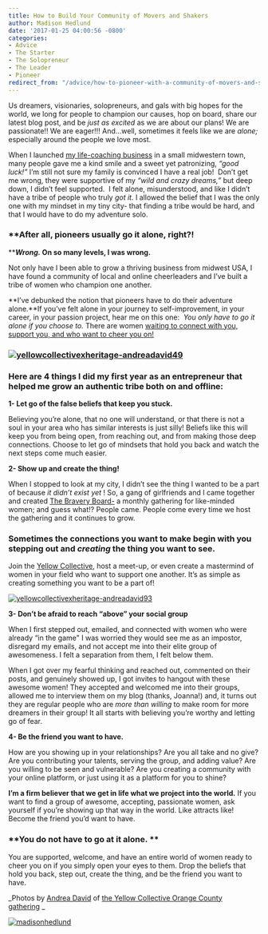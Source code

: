 ```yaml
---
title: How to Build Your Community of Movers and Shakers
author: Madison Hedlund
date: '2017-01-25 04:00:56 -0800'
categories:
- Advice
- The Starter
- The Solopreneur
- The Leader
- Pioneer
redirect_from: "/advice/how-to-pioneer-with-a-community-of-movers-and-shakers/"
---
```


Us dreamers, visionaries, solopreneurs, and gals with big hopes for the world, we long for people to champion our causes, hop on board, share our latest blog post, and be _just as excited_ as we are about our plans! We are passionate!! We are eager!!! And...well, sometimes it feels like we are _alone;_ especially around the people we love most.

When I launched [my life-coaching business](http://www.madisonhedlund.co/) in a small midwestern town, many people gave me a kind smile and a sweet yet patronizing, _“good luck!”_ I’m still not sure my family is convinced I have a real job!  Don’t get me wrong, they were supportive of my _“wild and crazy dreams,”_ but deep down, I didn’t feel supported.  I felt alone, misunderstood, and like I didn’t have a tribe of people who truly _got it._ I allowed the belief that I was the only one with my mindset in my tiny city- that finding a tribe would be hard, and that I would have to do my adventure solo.

### **After all, pioneers usually go it alone, right?!  
****_Wrong._ On so many levels, I was wrong.**

Not only have I been able to grow a thriving business from midwest USA, I have found a community of local and online cheerleaders and I’ve built a tribe of women who champion one another.

**I’ve debunked the notion that pioneers have to do their adventure alone.**If you’ve felt alone in your journey to self-improvement, in your career, in your passion project, hear me on this one:  _You only have to go it alone if you choose to._ There are women [waiting to connect with you, support you, and who want to cheer you on!](http://yellowcollective.co/)

### [![yellowcollectivexheritage-andreadavid49](https://yellow-blog-images.imgix.net/2017/01/YellowCollectivexHeritage-AndreaDavid49.jpg)](https://yellow-blog-images.imgix.net/2017/01/YellowCollectivexHeritage-AndreaDavid49.jpg)

### Here are 4 things I did my first year as an entrepreneur that helped me grow an authentic tribe both on and offline:

**1- Let go of the false beliefs that keep you stuck.**

Believing you’re alone, that no one will understand, or that there is not a soul in your area who has similar interests is just silly! Beliefs like this will keep you from being open, from reaching out, and from making those deep connections. Choose to let go of mindsets that hold you back and watch the next steps come much easier.

**2- Show up and create the thing!**

When I stopped to look at my city, I didn’t see the thing I wanted to be a part of because _it didn’t exist yet_ ! So, a gang of girlfriends and I came together and created [The Bravery Board-](http://www.thebraveryboard.com/) a monthly gathering for like-minded women; and guess what!? People came. People come every time we host the gathering and it continues to grow.

### **Sometimes the connections you want to make begin with you stepping out and _creating_** **the thing you want to see.**

Join the [Yellow Collective](http://yellowcollective.co/), host a meet-up, or even create a mastermind of women in your field who want to support one another. It’s as simple as creating something you want to be a part of!

[![yellowcollectivexheritage-andreadavid93](https://yellow-blog-images.imgix.net/2017/01/YellowCollectivexHeritage-AndreaDavid93.jpg)](https://yellow-blog-images.imgix.net/2017/01/YellowCollectivexHeritage-AndreaDavid93.jpg)

**3- Don’t be afraid to reach “above” your social group**

When I first stepped out, emailed, and connected with women who were already “in the game" I was worried they would see me as an impostor, disregard my emails, and not accept me into their elite group of awesomeness. I felt a separation from them, I felt below them.

When I got over my fearful thinking and reached out, commented on their posts, and genuinely showed up, I got invites to hangout with these awesome women! They accepted and welcomed me into their groups, allowed me to interview them on my blog (thanks, Joanna!) and, it turns out they are regular people who are _more than willing_ to make room for more dreamers in their group! It all starts with believing you’re worthy and letting go of fear.

**4- Be the friend you want to have.**

How are you showing up in your relationships? Are you all take and no give? Are you contributing your talents, serving the group, and adding value? Are you willing to be seen and vulnerable? Are you creating a community with your online platform, or just using it as a platform for you to shine?

**I’m a firm believer that we get in life what we project into the world.** If you want to find a group of awesome, accepting, passionate women, ask yourself if you’re showing up that way in the world. Like attracts like! Become the friend you’d want to have.

### **You do not have to go at it alone. **

You are supported, welcome, and have an entire world of women ready to cheer you on if you simply open your eyes to them. Drop the beliefs that hold you back, step out, create the thing, and be the friend you want to have.

_Photos by [Andrea David](http://andreadavid.co/) of [the Yellow Collective Orange County gathering](http://yellowcollective.co/) _

[![madisonhedlund](https://yellow-blog-images.imgix.net/2017/01/MADISONHEDLUND.jpg)](http://www.madisonhedlund.co/)
